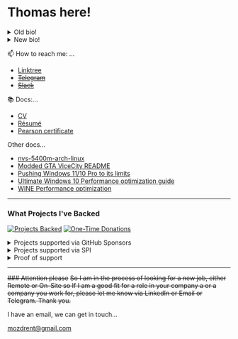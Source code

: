 # Thomas here!
<details>
  <summary>Old bio!</summary>
  
  ~~Hi. I am a somewhat capable developer with experience in programming everything from Web development to App development creating web apps and desktop applications. If you need something, just let me know and I will see what I can do. My background should give you an idea of what I am capable of.~~
  
</details>

<details>
  <summary>New bio!</summary>
  
DevOps Engineer. Linux/Windows poweruser. Love opensource.

```php
<?php

namespace TomasMozdren;

class About extends Me
{
    public function getCurrentWorkplace(): array
    {
        return [
            'workplace' => [
                'company' => 'null',
                'position' => 'null'         
            ]
        ];
    }

    public function getDailyKnowledge(): array
    {
        return [
            Java::class,
            Jira::class,
            Confluence::class,
            Git::class,
            IntelliJ::class,
            VSCode::class,
            Php::class,
            HTML::class,
            CSS::class,
            Javascript::class,
            Python::class,
            Flask::class,
        ];
    }

    public function getFutureGoal(): string
    {
        return 'To contribute to open source.';
    }
    
    public function getWebsiteLink(): string
    {
        return 'http://beangreen247.xyz/';
    }
    
    public function getLinkedInLink(): string
    {
        return 'https://www.linkedin.com/in/tom%C3%A1%C5%A1-mozd%C5%99e%C5%88-3382b71a6/';
    }
}
```

</details>

📫 How to reach me: ...
* [Linktree](https://linktr.ee/BeanGreen247)
* ~~[Telegram]()~~
* ~~[Slack]()~~

📚 Docs:...
* [CV](http://beangreen247.xyz/documents/cv.pdf)
* [Résumé](http://beangreen247.xyz/documents/resume.pdf)
* [Pearson certificate](http://beangreen247.xyz/documents/pearsoncertificate.pdf)

Other docs...
* [nvs-5400m-arch-linux](https://github.com/BeanGreen247/nvs-5400m-arch-linux)
* [Modded GTA ViceCity README](http://beangreen247.xyz/moddedGamesDocs/README_MODDED_GTA_VC.txt)
* [Pushing Windows 11/10 Pro to its limits](https://docs.google.com/document/d/1CjGxVwnLESVqdD1OwZjAxAjxO6Fh6J_VXPo3jTe8WnA/edit?usp=sharing)
* [Ultimate Windows 10 Performance optimization guide](https://beangreen247.xyz/ultimatewindowsperformanceoptimization.html)
* [WINE Performance optimization](https://beangreen247.xyz/wineperformanceoptimization.html)

---
### What Projects I've Backed

[![Projects Backed](https://img.shields.io/badge/dynamic/json?url=https://gist.githubusercontent.com/BeanGreen247/9d4390c70565eeda217a4a2e72d33fec/raw/e883d1dd286cd10459b6d1da8644fbf8eed55f66/sponsored_projects.json&label=projects%20backed&query=$.totals.count)](#)
[![One-Time Donations](https://img.shields.io/badge/dynamic/json?url=https://gist.githubusercontent.com/BeanGreen247/9d4390c70565eeda217a4a2e72d33fec/raw/e883d1dd286cd10459b6d1da8644fbf8eed55f66/sponsored_projects.json&label=one-time%20donations&query=$.totals.oneTimeUsd&prefix=$)](#)

<details>
<summary>Projects supported via GitHub Sponsors</summary>
  
* Armbian → [https://github.com/sponsors/armbian?frequency=one-time\&sponsor=BeanGreen247](https://github.com/sponsors/armbian?frequency=one-time&sponsor=BeanGreen247)
* Thomas Adam (fvwm maintainer) → [https://github.com/sponsors/ThomasAdam?frequency=one-time\&sponsor=BeanGreen247](https://github.com/sponsors/ThomasAdam?frequency=one-time&sponsor=BeanGreen247)
* coletdjnz (yt-dlp maintainer) → [https://github.com/sponsors/coletdjnz?frequency=one-time\&sponsor=BeanGreen247](https://github.com/sponsors/coletdjnz?frequency=one-time&sponsor=BeanGreen247)
* Rem0o (FanControl maintainer) → [https://github.com/sponsors/Rem0o?frequency=one-time\&sponsor=BeanGreen247](https://github.com/sponsors/Rem0o?frequency=one-time\&sponsor=BeanGreen247)

</details>

<details>
<summary>Projects supported via SPI</summary>

* SPI General Donation  
* Arch Linux  
* Debian Project Donation  
* FFmpeg  
* LibreOffice  
* MinGW  
* OpenSSL Foundation  
* OpenZFS  
* PostgreSQL General Contribution  
* systemd  

[Donate via SPI](https://co.clickandpledge.com/advanced/default.aspx?wid=34115)

</details>

<details>
<summary>Proof of support</summary>

<img width="815" height="598" alt="Snímek obrazovky 2025-09-19 093335" src="https://github.com/user-attachments/assets/a634e78f-f245-43b0-8299-0a54b9efa561" />
<img width="1088" height="993" alt="Snímek obrazovky 2025-09-19 093058" src="https://github.com/user-attachments/assets/88e414ee-4c7a-422d-9a04-bd1b6c61d9a7" />


</details>

---

~~### Attention please~~
~~So I am in the process of looking for a new job, either Remote or On-Site so If I am a good fit for a role in your company a or a company you work for, please let me know via LinkedIn or Email or Telegram. Thank you.~~

I have an email, we can get in touch...

[mozdrent@gmail.com](mailto:mozdrent@gmail.com)
